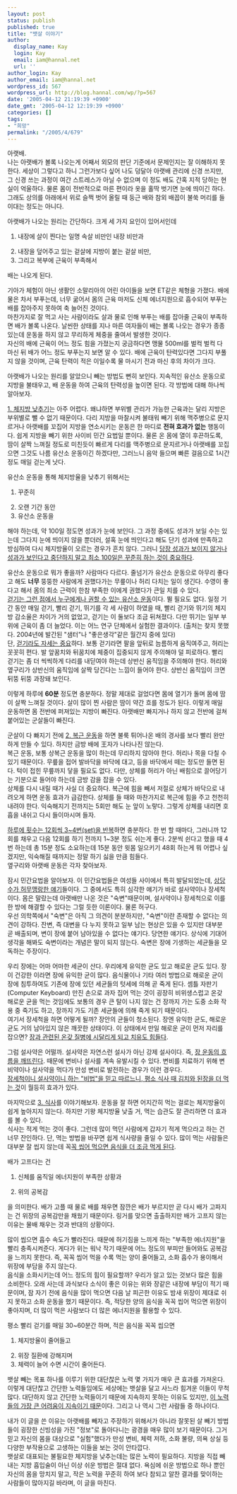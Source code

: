 ```yaml
---
layout: post
status: publish
published: true
title: "뱃살 이야기"
author:
  display_name: Kay
  login: Kay
  email: iam@hannal.net
  url: ''
author_login: Kay
author_email: iam@hannal.net
wordpress_id: 567
wordpress_url: http://blog.hannal.com/wp/?p=567
date: '2005-04-12 21:19:39 +0900'
date_gmt: '2005-04-12 12:19:39 +0900'
categories: []
tags:
- "희망"
permalink: "/2005/4/679"
---
```

<p>아랫배.<br />
나는 아랫배가 볼록 나오는게 어째서 외모의 판단 기준에서 문제인지는 잘 이해하지 못한다. 세상이 그렇다고 하니 그런가보다 싶어 나도 덩달아 아랫배 관리에 신경 쓰지만, 그 신경 쓰는 과정이 여간 스트레스가 아닐 수 없으며 이 정도 배도 간혹 지적 당하는 현실이 억울하다. 물론 몸이 전반적으로 마른 편이라 옷을 홀딱 벗기면 눈에 띄이긴 하다. 그래도 상의를 아래에서 위로 슬쩍 벗어 올릴 때 둥근 배와 참외 배꼽이 불쑥 머리를 들이대는 정도는 아니다.</p>
<p>아랫배가 나오는 원리는 간단하다. 크게 세 가지 요인이 있어서인데
<ol>
<li /> 내장에 살이 찐다는 일명 속살 비만인 내장 비만과</p>
<li /> 내장을 덮어주고 있는 겉살에 지방이 붙는 겉살 비만,
<li /> 그리고 복부에 근육이 부족해서</ol>
<p>배는 나오게 된다.</p>
<p>기아가 체험이 아닌 생활인 소말리아의 어린 아이들을 보면 ET같은 체형을 가졌다. 배에 물은 차서 부푸는데, 너무 굶어서 몸의 근육 마저도 신체 에너지원으로 흡수되어 부푸는 배를 잡아주지 못하여 축 늘어진 것이다.<br />
마찬가지로 잘 먹고 사는 사람이라도 살과 물로 인해 부푸는 배를 잡아줄 근육이 부족하면 배가 볼록 나온다. 날씬한 상태를 지나 마른 여자들이 배는 볼록 나오는 경우가 종종 있는데 운동을 하지 않고 무리하게 체중을 줄여서 발생한 것이다.<br />
자신의 배에 근육이 어느 정도 힘을 가졌는지 궁금하다면 맹물 500ml를 벌컥 벌컥 다 마신 뒤 배가 어느 정도 부푸는지 보면 알 수 있다. 배에 근육이 탄력있다면 그다지 부풀지 않을 것이며, 근육 탄력이 적은 이일수록 물 마시기 전과 마신 후의 차이가 크다.</p>
<p>아랫배가 나오는 원리를 알았으니 빼는 방법도 뻔히 보인다. 지속적인 유산소 운동으로 지방을 불태우고, 배 운동을 하여 근육의 탄력성을 높이면 된다. 각 방법에 대해 하나씩 알아보자.</p>
<p><u>1. 체지방 낮추기</u>는 아주 어렵다. 왜냐하면 부위별 관리가 가능한 근육과는 달리 지방은 부위별로 뺄 수 없기 때문이다. 다리 지방을 마찰시켜 불태워 빼기 위해 맥주병으로 문지르거나 아랫배를 꼬집어 지방을 연소시키는 운동은 한 마디로 <b>전혀 효과가 없는</b> 행동이다. 쉽게 지방을 빼기 위한 사이비 민간 요법일 뿐이다. 물론 온 몸에 열이 후끈하도록, 땀이 살짝 느껴질 정도로 미친듯이 빠르게 다리를 맥주병으로 문지르거나 아랫배를 꼬집으면 그것도 나름 유산소 운동이긴 하겠다만, 그러느니 음악 들으며 빠른 걸음으로 1시간 정도 매일 걷는게 낫다.</p>
<p>유산소 운동을 통해 체지방율을 낮추기 위해서는
<ol>
<li />꾸준히</p>
<li />오랜 기간 동안
<li />유산소 운동을</ol>
<p>해야 하는데, 약 100일 정도면 성과가 눈에 보인다. 그 과정 중에도 성과가 보일 수는 있는데 그다지 눈에 띄이지 않을 뿐더러, 설혹 눈에 띄인다고 해도 단기 성과에 만족하고 방심하여 다시 체지방율이 오르는 경우가 흔치 않다. 그러니 <u>당장 성과가 보이지 않거나 성과가 보인다고 중단하지 말고 최소 100일은 꾸준히 하는 것이 중요하다</u>.</p>
<p>유산소 운동으로 뭐가 좋을까? 사람마다 다르다. 줄넘기가 유산소 운동으로 아무리 좋다고 해도 <b>너무</b> 뚱뚱한 사람에게 권했다가는 무릎이나 허리 다치는 일이 생긴다. 수영이 좋다고 해서 몸의 최소 근력이 한참 부족한 이에게 권했다가 큰일 치를 수 있다.<br />
<u>걷기는 그런 점에서 누구에게나 권할 수 있는 유산소 운동</u>이다. 뛸 필요도 없다. 일정 기간 동안 매일 걷기, 빨리 걷기, 뛰기를 각 세 사람이 하였을 때, 빨리 걷기와 뛰기의 체지방 감소율은 차이가 거의 없었고, 걷기는 이 둘보다 조금 뒤쳐졌다. 다만 뛰기는 일부 부위에 근육이 좀 더 늘었다. 이는 어느 연구 단체에서 실험한 결과이다. (출처는 찾지 못했다. 2004년에 발간된 "샘터"나 "좋은생각"같은 월간지 중에 있다)<br />
단, <u>걷기라도 자세는 중요</u>하다. 보통 걷기라면 팔을 앞뒤로 늠름하게 움직여주고, 허리는 꼿꼿히 편다. 발 앞꿈치와 뒤꿈치에 체중이 집중되지 않게 주의해야 덜 피로하다. 빨리 걷기는 좀 더 씩씩하게 다리를 내딛여야 하는데 상반신 움직임을 주의해야 한다. 허리와 옆구리가 상반신의 움직임에 살짝 당긴다는 느낌이 들어야 한다. 상반신 움직임이 크면 뒤뚱 뒤뚱 과장돼 보인다.</p>
<p>이렇게 하루에 <b>60분</b> 정도면 충분하다. 정말 제대로 걸었다면 몸에 열기가 돌며 몸에 땀이 살짝 느껴질 것이다. 살이 많이 찐 사람은 땀이 약간 흐를 정도가 된다. 이렇게 매일 운동하면 몸 전반에 퍼져있는 지방이 빠진다. 아랫배만 빠지거나 하지 않고 전반에 걸쳐 붙어있는 군살들이 빠진다.</p>
<p>군살이 다 빠지기 전에 <u>2. 복근 운동</u>을 하면 불룩 튀어나온 배의 경사를 보다 빨리 완만하게 만들 수 있다. 하지만 금방 배에 王자가 나타나진 않는다.<br />
복근 운동, 보통 상복근 운동을 많이 하는데 무리하지 않아야 한다. 허리나 목을 다칠 수 있기 때문이다. 무릎을 접어 발바닥을 바닥에 대고, 등을 바닥에서 떼는 정도만 들면 된다. 턱이 접힌 무릎까지 닿을 필요도 없다. 다만, 상체를 허리가 아닌 배힘으로 끌어당기는 기분으로 들어야 하는데 금방 감을 잡을 수 있다.<br />
상체를 다시 내릴 때가 사실 더 중요하다. 복근에 힘을 빼서 저절로 상체가 바닥으로 내려오게 하면 운동 효과가 급감한다. 상체를 들 때와 마찬가지로 복근에 힘을 주고 천천히 내려야 한다. 익숙해지기 전까지는 5회만 해도 눈 앞이 노랗다. 그렇게 상체를 내리면 호흡을 내쉬고 다시 들이마시며 들자.</p>
<p><u>하루에 횟수는 12회씩 3~4번(set)을 반복</u>하면 충분하다. 한 번 할 때마다, 그러니까 12회를 채우고 다음 12회를 하기 전까지 1~3분 정도 쉬는게 좋다. 2분씩 쉰다고 했을 때 4번 하는데 총 15분 정도 소요하는데 15분 동안 윗몸 일으키기 48회 하는게 뭐 어렵나 싶겠지만, 익숙해질 때까지는 정말 하기 싫을 만큼 힘들다.<br />
옆구리와 아랫배 운동은 각자 찾아보자.</p>
<p>잠시 민간요법을 알아보자. 이 민간요법들은 여성들 사이에서 특히 발달되었는데, <u>상당 수가 허무맹랑한 얘기</u>들이다. 그 중에서도 특히 심각한 얘기가 바로 설사약이나 장세척이다. 몸은 말랐는데 아랫배만 나온 것은 "숙변"때문이며, 설사약이나 장세척으로 이를 한 방에 해결할 수 있다는 그럴 듯한 이론이다. 물론 허구다.<br />
우선 의학쪽에서 "숙변"은 아직 그 의견이 분분하지만, "숙변"이란 존재할 수 없다는 의견이 강하다. 잔변, 즉 대변을 다 누지 못하고 일부 남는 현상은 있을 수 있지만 대부분 곧 배출되며, 변이 장에 붙어 남아있을 수 없다는 얘기다. 당연한 얘기다. 상식에 기대어 생각을 해봐도 숙변이라는 개념은 말이 되지 않는다. 숙변은 장에 기생하는 세균들을 모독하는 주장이다.</p>
<p>우리 장에는 어마 어마한 세균이 산다. 우리에게 유익한 균도 있고 해로운 균도 있다. 장이 건강한 이라면 장에 유익한 균이 많다. 음식물이나 기타 여러 방법으로 해로운 균이 장에 침투하여도 기존에 장에 있던 세균들의 텃세에 의해 곧 죽게 된다. 셈틀 자판기(Computer Keyboard) 만진 손으로 과자 집어 먹는 것이 굉장히 비위생스럽고 온갖 해로운 균을 먹는 것임에도 보통의 경우 큰 탈이 나지 않는 건 장까지 가는 도중 소화 작용 중 죽기도 하고, 장까지 가도 기존 세균들에 의해 죽게 되기 때문이다.<br />
여기서 장세척을 하면 어떻게 될까? 장안의 균들이 청소된다. 장엔 유익한 균도, 해로운 균도 거의 남아있지 않은 깨끗한 상태이다. 이 상태에서 만일 해로운 균이 먼저 자리를 잡으면? <u>장과 관련된 온갖 질병에 시달리게 되고 치유도 힘들다</u>.</p>
<p>그럼 설사약은 어떨까. 설사약은 자연스런 설사가 아닌 강제 설사이다. 즉, <u>장 운동의 흐름을 깨뜨린다</u>. 때문에 변비나 설사를 계속 유발시킬 수 있다. 변비를 치료하기 위해 변비약이나 설사약을 먹다가 만성 변비로 발전하는 경우가 이런 경우다.<br />
<u>장세척이니 설사약이니 하는 "비법"을 믿고 따르느니, 평소 식사 때 김치와 된장을 더 먹는 것</u>이 월등히 효과가 있다.</p>
<p>마지막으로 <u>3. 식사</u>를 이야기해보자. 운동을 잘 하면 어지간히 먹는 걸로는 체지방율이 쉽게 높아지지 않는다. 하지만 기왕 체지방율 낮출 거, 먹는 습관도 잘 관리하면 더 효과를 볼 수 있다.<br />
식사는 적게 먹는 것이 좋다. 그런데 많이 먹던 사람에게 갑자기 적게 먹으라고 하는 건 너무 잔인하다. 단, 먹는 방법을 바꾸면 쉽게 식사량을 줄일 수 있다. 많이 먹는 사람들은 대부분 잘 씹지 않는데 꼭<u>꼭 씹어 먹으면 음식을 더 조금 먹게 된다</u>.</p>
<p>배가 고프다는 건
<ol>
<li />신체를 움직일 에너지원이 부족한 상황과</p>
<li />위의 공복감</ol>
<p>을 의미한다. 배가 고플 때 물로 배를 채우면 잠깐은 배가 부르지만 곧 다시 배가 고파지는 건 위장의 공복감만을 채웠기 때문이다. 링거를 맞으면 출출하지만 배가 고프지 않는 이유는 물배 채우는 것과 반대의 상황이다.</p>
<p>많이 씹으면 흡수 속도가 빨라진다. 때문에 허기짐을 느끼게 하는 "부족한 에너지원"을 빨리 충족시켜준다. 게다가 위는 워낙 작기 때문에 어느 정도의 부피만 들어와도 공복감을 느끼지 못한다. 즉, 꼭꼭 씹어 먹을 수록 먹는 양이 줄어들고, 소화 흡수가 용이해서 위장에 부담을 주지 않는다.<br />
음식을 소화시키는데 어느 정도의 힘이 필요할까? 우리가 알고 있는 것보다 많은 힘을 소비한다. 오래 사는데 과식보다 소식이 좋은 이유는 위와 장같은 내장에 부담이 적기 때문이며, 잠 자기 전에 음식을 많이 먹으면 다음 날 피곤한 이유도 밤새 위장이 제대로 쉬지 못하고 소화 운동을 했기 때문이다. 즉, 적당한 양의 음식을 꼭꼭 씹어 먹으면 위장이 좋아지며, 더 많이 먹은 사람보다 더 많은 에너지원을 활용할 수 있다.</p>
<p>평소 빨리 걷기를 매일 30~60분간 하며, 적은 음식을 꼭꼭 씹으면
<ol>
<li />체지방율이 줄어들고</p>
<li />위장 질환에 강해지며
<li />체력이 늘어 수면 시간이 줄어든다.</ol>
<p> 뱃살 빼는 목표 하나를 이루기 위한 대단찮은 노력 몇 가지가 매우 큰 효과를 가져온다. 이렇게 대단찮고 간단한 노력들임에도 세상에는 뱃살을 달고 사느라 힘겨운 이들이 무척 많다. 대단하지 않고 간단한 노력들이기 때문에 지속하지 못하는 이유도 있지만, <u>이 노력들의 가장 큰 어려움이 지속이기 때문</u>이다. 그리고 나 역시 그런 사람들 중 하나이다.</p>
<p>내가 이 글을 쓴 이유는 아랫배를 빼자고 주장하기 위해서가 아니라 잘못된 살 빼기 방법들이 굉장한 신빙성을 가진 "정보"로 돌아다니는 광경을 매우 많이 보기 때문이다. 그거 믿고 자신의 몸을 대상으로 "실험"했다가 만성 변비, 체력 저하, 소화 불량, 의욕 상실 등 다양한 부작용으로 고생하는 이들을 보는 것이 안타깝다.<br />
뱃살로 대표되는 불필요한 체지방을 낮추는데는 많은 노력이 필요하다. 지방을 직접 빼내는 지방 흡입술이 아닌 이상 쉬운 방법은 절대 없다. 욕심에 쉬운 방법으로 하나 뿐인 자신의 몸을 망치지 말고, 작은 노력을 꾸준히 하여 보다 참되고 알찬 결과를 맞이하는 사람들이 많아지길 바라며, 이 글을 마친다.</p>
